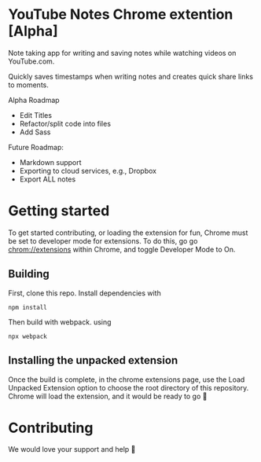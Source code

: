 # YouTube Notes Chrome extention [Alpha]
Note taking app for writing and saving notes while watching videos on YouTube.com.

Quickly saves timestamps when writing notes and creates quick share links to moments.

Alpha Roadmap
- Edit Titles
- Refactor/split code into files
- Add Sass

Future Roadmap:
- Markdown support
- Exporting to cloud services, e.g., Dropbox
- Export ALL notes


# Getting started
To get started contributing, or loading the extension for fun, Chrome must be set to developer mode for extensions.
To do this, go go [chrom://extensions](chrom://extensions) within Chrome, and toggle Developer Mode to On.

## Building
First, clone this repo. Install dependencies with 
```
npm install
```
Then build with webpack. using
```
npx webpack
```


## Installing the unpacked extension
Once the build is complete, in the chrome extensions page, use the Load Unpacked Extension option to choose the root directory of this repository.
Chrome will load the extension, and it would be ready to go 🙌

# Contributing
We would love your support and help 🙌